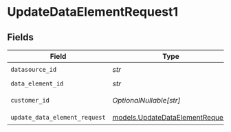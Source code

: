 # UpdateDataElementRequest1


## Fields

| Field                                                                    | Type                                                                     | Required                                                                 | Description                                                              |
| ------------------------------------------------------------------------ | ------------------------------------------------------------------------ | ------------------------------------------------------------------------ | ------------------------------------------------------------------------ |
| `datasource_id`                                                          | *str*                                                                    | :heavy_check_mark:                                                       | N/A                                                                      |
| `data_element_id`                                                        | *str*                                                                    | :heavy_check_mark:                                                       | N/A                                                                      |
| `customer_id`                                                            | *OptionalNullable[str]*                                                  | :heavy_minus_sign:                                                       | Customer ID                                                              |
| `update_data_element_request`                                            | [models.UpdateDataElementRequest](../models/updatedataelementrequest.md) | :heavy_check_mark:                                                       | N/A                                                                      |
